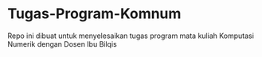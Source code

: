# Tugas-Program-Komnum
Repo ini dibuat untuk menyelesaikan tugas program mata kuliah Komputasi Numerik dengan Dosen Ibu Bilqis
